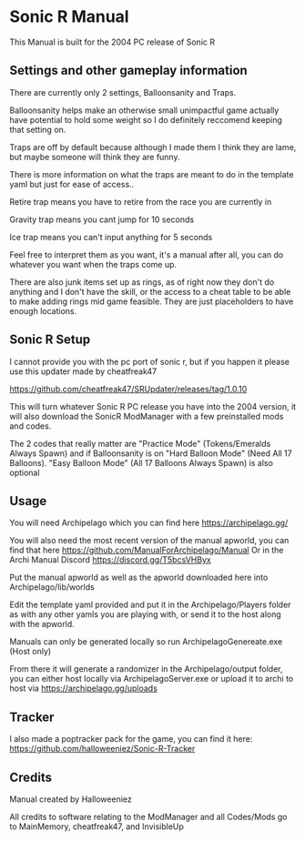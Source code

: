 # Sonic R Manual
This Manual is built for the 2004 PC release of Sonic R

## Settings and other gameplay information
There are currently only 2 settings, Balloonsanity and Traps.

Balloonsanity helps make an otherwise small unimpactful game actually have potential to hold some weight so I do definitely reccomend keeping that setting on.

Traps are off by default because although I made them I think they are lame, but maybe someone will think they are funny.

There is more information on what the traps are meant to do in the template yaml but just for ease of access..

Retire trap means you have to retire from the race you are currently in

Gravity trap means you cant jump for 10 seconds

Ice trap means you can't input anything for 5 seconds

Feel free to interpret them as you want, it's a manual after all, you can do whatever you want when the traps come up.

There are also junk items set up as rings, as of right now they don't do anything and I don't have the skill, or the access to a cheat table to be able
to make adding rings mid game feasible. They are just placeholders to have enough locations.

## Sonic R Setup
I cannot provide you with the pc port of sonic r, but if you happen it please use this updater made by cheatfreak47

https://github.com/cheatfreak47/SRUpdater/releases/tag/1.0.10

This will turn whatever Sonic R PC release you have into the 2004 version, it will also download the SonicR ModManager with a few preinstalled mods and codes.

The 2 codes that really matter are "Practice Mode" (Tokens/Emeralds Always Spawn) and if Balloonsanity is on "Hard Balloon Mode" (Need All 17 Balloons). "Easy Balloon Mode" (All 17 Balloons Always Spawn) is also optional

## Usage
You will need Archipelago which you can find here https://archipelago.gg/

You will also need the most recent version of the manual apworld, you can find that here https://github.com/ManualForArchipelago/Manual Or in the Archi Manual Discord https://discord.gg/T5bcsVHByx

Put the manual apworld as well as the apworld downloaded here into Archipelago/lib/worlds

Edit the template yaml provided and put it in the Archipelago/Players folder as with any other yamls you are playing with, or send it to the host along with the apworld.

Manuals can only be generated locally so run ArchipelagoGenereate.exe (Host only)

From there it will generate a randomizer in the Archipelago/output folder, you can either host locally via ArchipelagoServer.exe or upload it to archi to host via https://archipelago.gg/uploads

## Tracker
I also made a poptracker pack for the game, you can find it here: https://github.com/halloweeniez/Sonic-R-Tracker

## Credits
Manual created by Halloweeniez

All credits to software relating to the ModManager and all Codes/Mods go to MainMemory, cheatfreak47, and InvisibleUp
